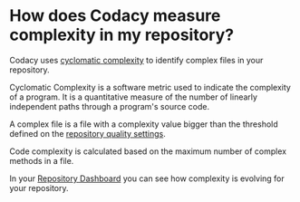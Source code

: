 # How does Codacy measure complexity in my repository?

Codacy uses [cyclomatic complexity](https://en.wikipedia.org/wiki/Cyclomatic_complexity) to identify complex files in your repository.

Cyclomatic Complexity is a software metric used to indicate the complexity of a program. It is a quantitative measure of the number of linearly independent paths through a program's source code.

A complex file is a file with a complexity value bigger than the threshold defined on the [repository quality settings](../../repositories/quality-settings.md).

Code complexity is calculated based on the maximum number of complex methods in a file.

In your [Repository Dashboard](../../repositories/repository-dashboard.md) you can see how complexity is evolving for your repository.

